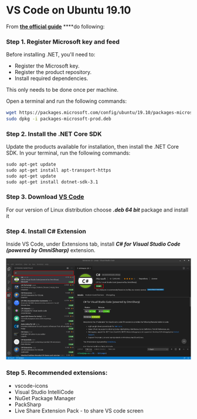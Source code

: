 # VS Code on Ubuntu 19.10

From [**the official guide**](https://docs.microsoft.com/en-us/dotnet/core/install/linux-package-manager-ubuntu-1910) ****do following:

### Step 1. Register Microsoft key and feed <a id="register-microsoft-key-and-feed"></a>

Before installing .NET, you'll need to:

* Register the Microsoft key.
* Register the product repository.
* Install required dependencies.

This only needs to be done once per machine.

Open a terminal and run the following commands:

```bash
wget https://packages.microsoft.com/config/ubuntu/19.10/packages-microsoft-prod.deb -O packages-microsoft-prod.deb
sudo dpkg -i packages-microsoft-prod.deb
```

### Step 2. Install the .NET Core SDK

Update the products available for installation, then install the .NET Core SDK. In your terminal, run the following commands:

```text
sudo apt-get update
sudo apt-get install apt-transport-https
sudo apt-get update
sudo apt-get install dotnet-sdk-3.1
```

### Step 3. Download [VS Code](https://code.visualstudio.com/download) 

For our version of Linux distribution choose _**.deb 64 bit**_ package and install it

### Step 4. Install C\# Extension

Inside VS Code, under Extensions tab, install _**C\# for Visual Studio Code \(powered by OmniSharp\)**_ extension.

![](../.gitbook/assets/vscode-c-sharp-extension.png)

### Step 5. Recommended extensions:

* vscode-icons 
* Visual Studio IntelliCode
* NuGet Package Manager
* PackSharp
* Live Share Extension Pack - to share VS code screen 



